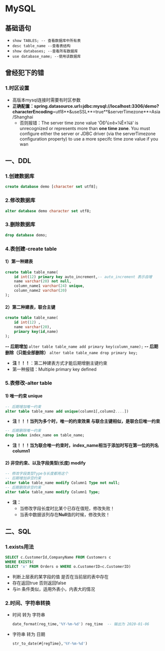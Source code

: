 # MySQL

## 基础语句

- `show TABLES; -- 查看数据库中所有表`
- `desc table_name --查看表结构`
- `show databases; --查看所有数据库`
- `use database_name; --使用该数据库`

## 曾经犯下的错

### 1.时区设置

- 高版本mysql连接时需要有时区参数
- **正确配置：**spring.datasource.url=jdbc:mysql://localhost:3306/demo**?characterEncoding**=utf8**&useSSL**=true**&serverTimezone**=Asia/Shanghai 
  - 否则报错：The server time zone value 'ÖÐ¹ú±ê×¼Ê±¼ä' is unrecognized or represents more than **one time zone**. You must configure either the server or JDBC driver (via the serverTimezone configuration property) to use a more specifc time zone value if you wan

## 一、DDL

### 1.创建数据库

```sql
create database demo [character set utf8];
```

### 2.修改数据库

```sql
alter database demo character set utf8;
```

### 3.删除数据库

```sql
drop database demo;
```

### 4.表创建-create table

#### 1）第一种建表

```sql
create table table_name(
	id int(12) primary key auto_increment,-- auto_increment 表示自增
    name varchar(20) not null,
    column_name1 varchar(24) unique,
    column_name2 varchar(20)
);
```

#### 2）第二种建表，联合主键

``` sql
create table table_name(
	id int(12) ,
    name varchar(20),
    primary key(id,name)
);
```

**-- 后期增加**
`alter table table_name add primary key(column_name);`
**-- 后期删除（只能全部删除）**
`alter table table_name drop primary key;`

- **注！！！**：第二种建表方式才能后期增删主键约束
- 第一种报错：Multiple primary key defined

### 5.表修改-alter table

#### 1)  唯一约束 unique

```sql
-- 后期增加唯一约束
alter table table_name add unique(column1[,column2....])
```

- **注！！！**当列为多个时，唯一的约束效果 与联合主键相似，是**联合后唯一约束**

``` sql
-- 后期删除唯一约束
drop index index_name on table_name;
```

- **注！！！**当为联合唯一约束时，index_name相当于添加时写在第一位的列名**column1**

#### 2) 非空约束、以及字段类型(长度)  modify

```  SQL 
-- 修改字段类型Type与长度都用这个
-- 后期增加非空约束
alter table table_name modify Column1 Type not null;
-- 后期删除非空约束
alter table table_name modify Column1 Type;
```

- **注：**
  - 当修改字段长度时比某个已存在值短，修改失败！
  - 当表中数据该列存在**Null**值的时候，修改失败！

## 二、SQL

### 1.exists用法

```sql
SELECT c.CustomerId,CompanyName FROM Customers c
WHERE EXISTS(
SELECT 'x' FROM Orders o WHERE o.CustomerID=c.CustomerID) 
```

- 判断上层表的某字段的值 是否在当前层的表中存在
- 存在返回true 否则返回false
- 与in 条件类似，适用外表小，内表大的情况

### 2.时间、字符串转换

- 时间	转为	字符串

  ```sql
  date_format(reg_time,'%Y-%m-%d') reg_time  -- 输出为 2020-01-06
  ```

- 字符串 转为   日期

  ```sql
  str_to_date(#{regTime},'%Y-%m-%d')
  ```

